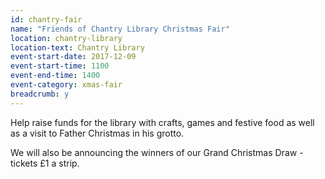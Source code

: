 ```yaml
---
id: chantry-fair
name: "Friends of Chantry Library Christmas Fair"
location: chantry-library
location-text: Chantry Library
event-start-date: 2017-12-09
event-start-time: 1100
event-end-time: 1400
event-category: xmas-fair
breadcrumb: y
---
```


Help raise funds for the library with crafts, games and festive food as well as a visit to Father Christmas in his grotto.

We will also be announcing the winners of our Grand Christmas Draw - tickets £1 a strip.
